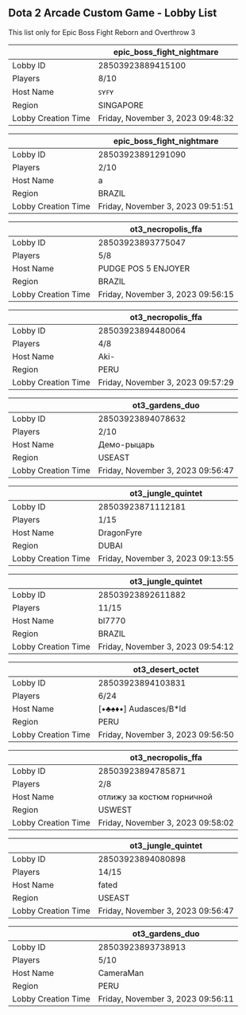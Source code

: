 ## Dota 2 Arcade Custom Game - Lobby List

This list only for Epic Boss Fight Reborn and Overthrow 3

|  | epic_boss_fight_nightmare |
| ------ | ------ |
| Lobby ID | 28503923889415100 |
| Players | 8/10 |
| Host Name | ꜱʏꜰʏ |
| Region | SINGAPORE |
| Lobby Creation Time | Friday, November 3, 2023 09:48:32 |


|  | epic_boss_fight_nightmare |
| ------ | ------ |
| Lobby ID | 28503923891291090 |
| Players | 2/10 |
| Host Name | a |
| Region | BRAZIL |
| Lobby Creation Time | Friday, November 3, 2023 09:51:51 |


|  | ot3_necropolis_ffa |
| ------ | ------ |
| Lobby ID | 28503923893775047 |
| Players | 5/8 |
| Host Name | PUDGE POS 5 ENJOYER |
| Region | BRAZIL |
| Lobby Creation Time | Friday, November 3, 2023 09:56:15 |


|  | ot3_necropolis_ffa |
| ------ | ------ |
| Lobby ID | 28503923894480064 |
| Players | 4/8 |
| Host Name | Aki- |
| Region | PERU |
| Lobby Creation Time | Friday, November 3, 2023 09:57:29 |


|  | ot3_gardens_duo |
| ------ | ------ |
| Lobby ID | 28503923894078632 |
| Players | 2/10 |
| Host Name | Демо-рыцарь |
| Region | USEAST |
| Lobby Creation Time | Friday, November 3, 2023 09:56:47 |


|  | ot3_jungle_quintet |
| ------ | ------ |
| Lobby ID | 28503923871112181 |
| Players | 1/15 |
| Host Name | DragonFyre |
| Region | DUBAI |
| Lobby Creation Time | Friday, November 3, 2023 09:13:55 |


|  | ot3_jungle_quintet |
| ------ | ------ |
| Lobby ID | 28503923892611882 |
| Players | 11/15 |
| Host Name | bl7770 |
| Region | BRAZIL |
| Lobby Creation Time | Friday, November 3, 2023 09:54:12 |


|  | ot3_desert_octet |
| ------ | ------ |
| Lobby ID | 28503923894103831 |
| Players | 6/24 |
| Host Name | [•♣♠♦•] Audasces/B*ld |
| Region | PERU |
| Lobby Creation Time | Friday, November 3, 2023 09:56:50 |


|  | ot3_necropolis_ffa |
| ------ | ------ |
| Lobby ID | 28503923894785871 |
| Players | 2/8 |
| Host Name | отлижу за костюм горничной |
| Region | USWEST |
| Lobby Creation Time | Friday, November 3, 2023 09:58:02 |


|  | ot3_jungle_quintet |
| ------ | ------ |
| Lobby ID | 28503923894080898 |
| Players | 14/15 |
| Host Name | fated |
| Region | USEAST |
| Lobby Creation Time | Friday, November 3, 2023 09:56:47 |


|  | ot3_gardens_duo |
| ------ | ------ |
| Lobby ID | 28503923893738913 |
| Players | 5/10 |
| Host Name | CameraMan |
| Region | PERU |
| Lobby Creation Time | Friday, November 3, 2023 09:56:11 |


